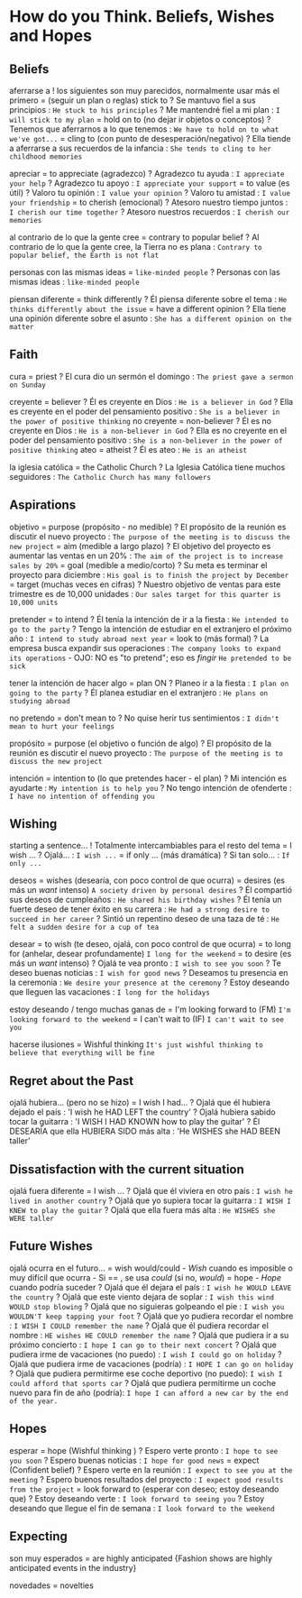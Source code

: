 # How do you Think. Beliefs, Wishes and Hopes

## Beliefs

aferrarse a
    ! los siguientes son muy parecidos, normalmente usar más el primero
    = (seguir un plan o reglas) stick to
    ? Se mantuvo fiel a sus principios : `He stuck to his principles`
    ? Me mantendré fiel a mi plan : `I will stick to my plan`
    = hold on to (no dejar ir objetos o conceptos)
    ? Tenemos que aferrarnos a lo que tenemos : `We have to hold on to what we've got...`
    = cling to (con punto de desesperación/negativo)
    ? Ella tiende a aferrarse a sus recuerdos de la infancia : `She tends to cling to her childhood memories`

apreciar
    = to appreciate (agradezco)
    ? Agradezco tu ayuda : `I appreciate your help`
    ? Agradezco tu apoyo : `I appreciate your support`
    = to value (es útil)
    ? Valoro tu opinión : `I value your opinion`
    ? Valoro tu amistad : `I value your friendship`
    = to cherish (emocional)
    ? Atesoro nuestro tiempo juntos : `I cherish our time together`
    ? Atesoro nuestros recuerdos : `I cherish our memories`

al contrario de lo que la gente cree
    = contrary to popular belief
    ? Al contrario de lo que la gente cree, la Tierra no es plana : `Contrary to popular belief, the Earth is not flat`

personas con las mismas ideas = `like-minded people`
    ? Personas con las mismas ideas : `like-minded people`

piensan diferente
    = think differently
    ? Él piensa diferente sobre el tema : `He thinks differently about the issue`
    = have a different opinion
    ? Ella tiene una opinión diferente sobre el asunto : `She has a different opinion on the matter`

## Faith

cura = priest
    ? El cura dio un sermón el domingo : `The priest gave a sermon on Sunday`

creyente = believer
    ? Él es creyente en Dios : `He is a believer in God`
    ? Ella es creyente en el poder del pensamiento positivo : `She is a believer in the power of positive thinking`
no creyente = non-believer
    ? Él es no creyente en Dios : `He is a non-believer in God`
    ? Ella es no creyente en el poder del pensamiento positivo : `She is a non-believer in the power of positive thinking`
ateo = atheist
    ? Él es ateo : `He is an atheist`

la iglesia católica = the Catholic Church
    ? La Iglesia Católica tiene muchos seguidores : `The Catholic Church has many followers`


## Aspirations

objetivo
    = purpose (propósito - no medible)
    ? El propósito de la reunión es discutir el nuevo proyecto : `The purpose of the meeting is to discuss the new project`
    = aim (medible a largo plazo)
    ? El objetivo del proyecto es aumentar las ventas en un 20% : `The aim of the project is to increase sales by 20%`
    = goal (medible a medio/corto)
    ? Su meta es terminar el proyecto para diciembre : `His goal is to finish the project by December`
    = target (muchas veces en cifras)
    ? Nuestro objetivo de ventas para este trimestre es de 10,000 unidades : `Our sales target for this quarter is 10,000 units`

pretender
    = to intend
    ? Él tenía la intención de ir a la fiesta : `He intended to go to the party`
    ? Tengo la intención de estudiar en el extranjero el próximo año : `I intend to study abroad next year`
    = look to (más formal)
    ? La empresa busca expandir sus operaciones : `The company looks to expand its operations`
        - OJO: NO es "to pretend"; eso es _fingir_ `He pretended to be sick`

tener la intención de hacer algo = plan ON <ing>
    ? Planeo ir a la fiesta : `I plan on going to the party`
    ? Él planea estudiar en el extranjero : `He plans on studying abroad`

no pretendo
    = don't mean to <base>
    ? No quise herir tus sentimientos : `I didn't mean to hurt your feelings`

propósito
    = purpose (el objetivo o función de algo)
    ? El propósito de la reunión es discutir el nuevo proyecto : `The purpose of the meeting is to discuss the new project`

intención
    = intention to (lo que pretendes hacer - el plan)
    ? Mi intención es ayudarte : `My intention is to help you`
    ? No tengo intención de ofenderte : `I have no intention of offending you`

## Wishing

starting a sentence...
    ! Totalmente intercambiables para el resto del tema
    = I wish ...
    ? Ojalá... : `I wish ...`
    = if only ... (más dramática)
    ? Si tan solo... : `If only ...`

deseos
    = wishes (desearía, con poco control de que ocurra)
    = desires (es más un _want_ intenso) `A society driven by personal desires`
    ? Él compartió sus deseos de cumpleaños : `He shared his birthday wishes`
    ? Él tenía un fuerte deseo de tener éxito en su carrera : `He had a strong desire to succeed in her career`
    ? Sintió un repentino deseo de una taza de té : `He felt a sudden desire for a cup of tea`

desear
    = to wish (te deseo, ojalá, con poco control de que ocurra)
    = to long for (anhelar, desear profundamente) `I long for the weekend`
    = to desire (es más un _want_ intenso)
    ? Ojalá te vea pronto : `I wish to see you soon`
    ? Te deseo buenas noticias : `I wish for good news`
    ? Deseamos tu presencia en la ceremonia : `We desire your presence at the ceremony`
    ? Estoy deseando que lleguen las vacaciones : `I long for the holidays`

estoy deseando / tengo muchas ganas de
    = I'm looking forward to (FM) `I'm looking forward to the weekend`
    = I can't wait to <base> (IF) `I can't wait to see you`

hacerse ilusiones = Wishful thinking `It's just wishful thinking to believe that everything will be fine`


## Regret about the Past

ojalá hubiera... (pero no se hizo)
    = I wish I had...
    ? Ojalá que él hubiera dejado el país : 'I wish he HAD LEFT the country'
    ? Ojalá hubiera sabido tocar la guitarra : 'I WISH I HAD KNOWN how to play the guitar'
    ? Él DESEARÍA que ella HUBIERA SIDO más alta : 'He WISHES she HAD BEEN taller'

## Dissatisfaction with the current situation


ojalá <algo> fuera diferente
    = I wish <sbody> <past>...
    ? Ojalá que él viviera en otro país : `I wish he lived in another country`
    ? Ojalá que yo supiera tocar la guitarra : `I WISH I KNEW to play the guitar`
    ? Ojalá que ella fuera más alta : `He WISHES she WERE taller`

## Future Wishes

ojalá ocurra <algo> en el futuro...
    = <sbodyA> wish <sbodyB> would/could <base>
        - _Wish_ cuando es imposible o muy difícil que ocurra
        - Si <sbodyA> == <sbodyB>, se usa _could_ (si no, _would_)
    = hope <sbody> <base>
        - _Hope_ cuando podría suceder
    ? Ojalá que él dejara el país : `I wish he WOULD LEAVE the country`
    ? Ojalá que este viento dejara de soplar : `I wish this wind WOULD stop blowing`
    ? Ojalá que no siguieras golpeando el pie : `I wish you WOULDN'T keep tapping your foot`
    ? Ojalá que yo pudiera recordar el nombre : `I WISH I COULD remember the name`
    ? Ojalá que él pudiera recordar el nombre : `HE wishes HE COULD remember the name`
    ? Ojalá que pudiera ir a su próximo concierto : `I hope I can go to their next concert`
    ? Ojalá que pudiera irme de vacaciones (no puedo) : `I wish I could go on holiday`
    ? Ojalá que pudiera irme de vacaciones (podría) : `I HOPE I can go on holiday`
    ? Ojalá que pudiera permitirme ese coche deportivo (no puedo): `I wish I could afford that sports car`
    ? Ojalá que pudiera permitirme un coche nuevo para fin de año (podría): `I hope I can afford a new car by the end of the year.`


## Hopes

esperar
    = hope (Wishful thinking )
    ? Espero verte pronto : `I hope to see you soon`
    ? Espero buenas noticias : `I hope for good news`
    = expect (Confident belief)
    ? Espero verte en la reunión : `I expect to see you at the meeting`
    ? Espero buenos resultados del proyecto : `I expect good results from the project`
    = look forward to (esperar con deseo; estoy deseando que)
    ? Estoy deseando verte : `I look forward to seeing you`
    ? Estoy deseando que llegue el fin de semana : `I look forward to the weekend`

## Expecting

son muy esperados = are highly anticipated {Fashion shows are highly anticipated events in the industry}

novedades = novelties
